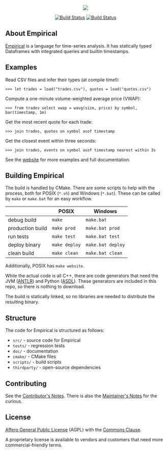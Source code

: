 <p align="center"><img src="https://www.empirical-soft.com/logo.png"></p>

<p align="center">
<a href="https://ci.appveyor.com/project/chrisaycock/empirical-lang"><img src="https://ci.appveyor.com/api/projects/status/t0l0fewb96t82bup?svg=true" alt="Build Status"></a>
<a href="https://travis-ci.com/chrisaycock/empirical-lang"><img src="https://travis-ci.com/chrisaycock/empirical-lang.svg?branch=master" alt="Build Status"></a>
</p>

## About Empirical

[Empirical](https://www.empirical-soft.com/) is a language for time-series analysis. It has statically typed Dataframes with integrated queries and builtin timestamps.

## Examples

Read CSV files and infer their types (at compile time!):

```
>>> let trades = load("trades.csv"), quotes = load("quotes.csv")
```

Compute a one-minute volume-weighted average price (VWAP):

```
>>> from trades select vwap = wavg(size, price) by symbol, bar(timestamp, 1m)
```

Get the most recent quote for each trade:

```
>>> join trades, quotes on symbol asof timestamp
```

Get the closest event within three seconds:

```
>>> join trades, events on symbol asof timestamp nearest within 3s
```

See the [website](https://www.empirical-soft.com/) for more examples and full documentation.

## Building Empirical

The build is handled by CMake. There are some scripts to help with the process, both for POSIX (`*.sh`) and Windows (`*.bat`). These can be called by `make` or `make.bat` for an easy workflow.

|     | POSIX | Windows |
| --- | ----- | --------|
| debug build | `make` | `make.bat` |
| production build | `make prod` | `make.bat prod` |
| run tests | `make test` | `make.bat test` |
| deploy binary | `make deploy` | `make.bat deploy` |
| clean build | `make clean` | `make.bat clean` |

Additionally, POSIX has `make website`.

While the actual code is all C++, there are code generators that need the JVM ([ANTLR](https://www.antlr.org)) and Python ([ASDL](https://github.com/empirical-soft/asdl4cpp)). These generators are included in this repo, so there is nothing to download.

The build is statically linked, so no libraries are needed to distribute the resulting binary.

## Structure

The code for Empirical is structured as follows:

 - `src/` - source code for Empirical
 - `tests/` - regression tests
 - `doc/` - documentation
 - `cmake/` - CMake files
 - `scripts/` - build scripts
 - `thirdparty/` - open-source dependencies

## Contributing

See the [Contributor's Notes](CONTRIBUTING.md). There is also the [Maintainer's Notes](MAINTAINING.md) for the curious.

## License

[Affero General Public License](https://www.gnu.org/licenses/agpl-3.0.en.html) (AGPL) with the [Commons Clause](https://commonsclause.com).

A proprietary license is available to vendors and customers that need more commercial-friendly terms.
